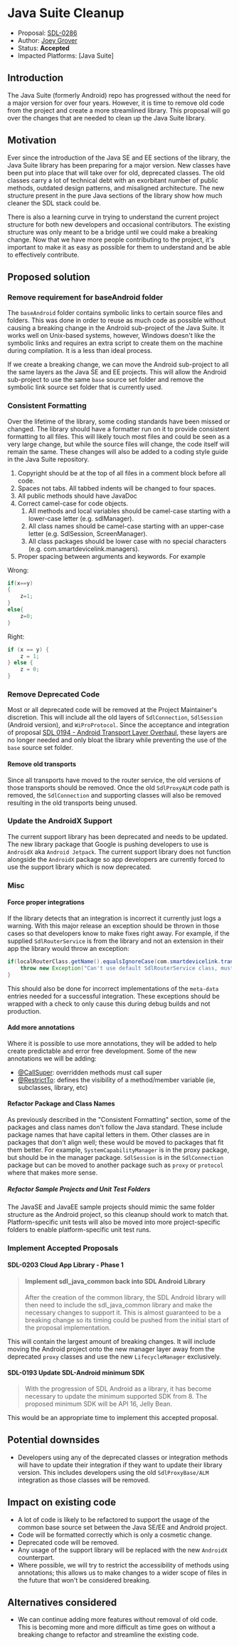 # Java Suite Cleanup

* Proposal: [SDL-0286](0286-java-suite-cleanup.md)
* Author: [Joey Grover](https://github.com/joeygrover)
* Status: **Accepted**
* Impacted Platforms: [Java Suite]

## Introduction
The Java Suite (formerly Android) repo has progressed without the need for a major version for over four years. However, it is time to remove old code from the project and create a more streamlined library. This proposal will go over the changes that are needed to clean up the Java Suite library.

## Motivation
Ever since the introduction of the Java SE and EE sections of the library, the Java Suite library has been preparing for a major version. New classes have been put into place that will take over for old, deprecated classes. The old classes carry a lot of technical debt with an exorbitant number of public methods, outdated design patterns, and misaligned architecture. The new structure present in the pure Java sections of the library show how much cleaner the SDL stack could be.

There is also a learning curve in trying to understand the current project structure for both new developers and occasional contributors. The existing structure was only meant to be a bridge until we could make a breaking change. Now that we have more people contributing to the project, it's important to make it as easy as possible for them to understand and be able to effectively contribute.

## Proposed solution

### Remove requirement for baseAndroid folder
The `baseAndroid` folder contains symbolic links to certain source files and folders. This was done in order to reuse as much code as possible without causing a breaking change in the Android sub-project of the Java Suite. It works well on Unix-based systems, however, Windows doesn't like the symbolic links and requires an extra script to create them on the machine during compilation. It is a less than ideal process.

If we create a breaking change, we can move the Android sub-project to all the same layers as the Java SE and EE projects. This will allow the Android sub-project to use the same `base` source set folder and remove the symbolic link source set folder that is currently used.

### Consistent Formatting
Over the lifetime of the library, some coding standards have been missed or changed. The library should have a formatter run on it to provide consistent formatting to all files. This will likely touch most files and could be seen as a very large change, but while the source files will change, the code itself will remain the same. These changes will also be added to a coding style guide in the Java Suite repository.

1. Copyright should be at the top of all files in a comment block before all code.
2. Spaces not tabs. All tabbed indents will be changed to four spaces.
3. All public methods should have JavaDoc 
4. Correct camel-case for code objects. 
    1. All methods and local variables should be camel-case starting with a lower-case letter (e.g. sdlManager).
    2. All class names should be camel-case starting with an upper-case letter (e.g. SdlSession, ScreenManager).
    3. All class packages should be lower case with no special characters (e.g. com.smartdevicelink.managers).
5. Proper spacing between arguments and keywords. For example

Wrong:
```java
if(x==y)
{
    z=1;
}
else{
    z=0;
}
``` 

Right:
```java
if (x == y) {
    z = 1;
} else {
    z = 0;
}
``` 

### Remove Deprecated Code
Most or all deprecated code will be removed at the Project Maintainer's discretion. This will include all the old layers of `SdlConnection`, `SdlSession` (Android version), and `WiProProtocol`. Since the acceptance and integration of proposal [SDL 0194 - Android Transport Layer Overhaul](https://github.com/smartdevicelink/sdl_evolution/blob/master/proposals/0194-android-transport-overhaul.md), these layers are no longer needed and only bloat the library while preventing the use of the `base` source set folder.

#### Remove old transports
Since all transports have moved to the router service, the old versions of those transports should be removed. Once the old `SdlProxyALM` code path is removed, the `SdlConnection` and supporting classes will also be removed resulting in the old transports being unused.

### Update the AndroidX Support
The current support library has been deprecated and needs to be updated. The new library package that Google is pushing developers to use is `AndroidX` aka `Android Jetpack`. The current support library does not function alongside the `AndroidX` package so app developers are currently forced to use the support library which is now deprecated.

### Misc

#### Force proper integrations
If the library detects that an integration is incorrect it currently just logs a warning. With this major release an exception should be thrown in those cases so that developers know to make fixes right away. For example, if the supplied `SdlRouterService` is from the library and not an extension in their app the library would throw an exception:

```java
if(localRouterClass.getName().equalsIgnoreCase(com.smartdevicelink.transport.SdlRouterService.class.getName())){
    throw new Exception("Can't use default SdlRouterService class, must be extended in your project");
}
```

This should also be done for incorrect implementations of the `meta-data` entries needed for a successful integration. These exceptions should be wrapped with a check to only cause this during debug builds and not production.

#### Add more annotations
Where it is possible to use more annotations, they will be added to help create predictable and error free development. Some of the new annotations we will be adding:

- [@CallSuper](https://developer.android.com/studio/write/annotations#call-super): overridden methods must call super
- [@RestrictTo](https://developer.android.com/studio/write/annotations#restrict): defines the visibility of a method/member variable (ie, subclasses, library, etc)

#### Refactor Package and Class Names

As previously described in the "Consistent Formatting" section, some of the packages and class names don't follow the Java standard. These include package names that have capital letters in them. Other classes are in packages that don't align well; these would be moved to packages that fit them better. For example, `SystemCapabilityManager` is in the proxy package, but should be in the manager package. `SdlSession` is in the `SdlConnection` package but can be moved to another package such as `proxy` or `protocol` where that makes more sense. 

##### Refactor Sample Projects and Unit Test Folders

The JavaSE and JavaEE sample projects should mimic the same folder structure as the Android project, so this cleanup should work to match that. Platform-specific unit tests will also be moved into more project-specific folders to enable platform-specific unit test runs. 

### Implement Accepted Proposals

#### SDL-0203 Cloud App Library - Phase 1 
> #### Implement sdl\_java\_common back into SDL Android Library
>
>After the creation of the common library, the SDL Android library will then need to include the sdl\_java\_common library and make the necessary changes to support it. This is almost guaranteed to be a breaking change so its timing could be pushed from the initial start of the proposal implementation.

This will contain the largest amount of breaking changes. It will include moving the Android project onto the new manager layer away from the deprecated `proxy` classes and use the new `LifecycleManager` exclusively.

#### SDL-0193 Update SDL-Android minimum SDK
>With the progression of SDL Android as a library, it has become necessary to update the minimum supported SDK from 8. The proposed minimum SDK will be API 16, Jelly Bean.

This would be an appropriate time to implement this accepted proposal. 

## Potential downsides
- Developers using any of the deprecated classes or integration methods will have to update their integration if they want to update their library version. This includes developers using the old `SdlProxyBase/ALM` integration as those classes will be removed.

## Impact on existing code
- A lot of code is likely to be refactored to support the usage of the common base source set between the Java SE/EE and Android project. 
- Code will be formatted correctly which is only a cosmetic change.
- Deprecated code will be removed.
- Any usage of the support library will be replaced with the new `AndroidX` counterpart.
- Where possible, we will try to restrict the accessibility of methods using annotations; this allows us to make changes to a wider scope of files in the future that won't be considered breaking.

## Alternatives considered
- We can continue adding more features without removal of old code. This is becoming more and more difficult as time goes on without a breaking change to refactor and streamline the existing code.
